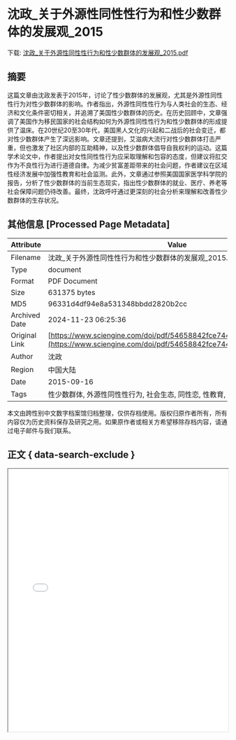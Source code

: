 # 沈政_关于外源性同性性行为和性少数群体的发展观_2015

<!-- tcd_download_link -->
下载: [沈政_关于外源性同性性行为和性少数群体的发展观_2015.pdf](沈政_关于外源性同性性行为和性少数群体的发展观_2015.pdf)
<!-- tcd_download_link_end -->

## 摘要

<!-- tcd_abstract -->
这篇文章由沈政发表于2015年，讨论了性少数群体的发展观，尤其是外源性同性性行为对性少数群体的影响。作者指出，外源性同性性行为与人类社会的生态、经济和文化条件密切相关，并追溯了美国性少数群体的历史。在历史回顾中，文章强调了美国作为移民国家的社会结构如何为外源性同性性行为和性少数群体的形成提供了温床。在20世纪20至30年代，美国黑人文化的兴起和二战后的社会变迁，都对性少数群体产生了深远影响。文章还提到，艾滋病大流行对性少数群体打击严重，但也激发了社区内部的互助精神，以及性少数群体倡导自我权利的运动。这篇学术论文中，作者提出对女性同性性行为应采取理解和包容的态度，但建议将肛交作为不良性行为进行道德自律。为减少贫富差距带来的社会问题，作者建议在区域性经济发展中加强性教育和社会监测。此外，文章通过参照美国国家医学科学院的报告，分析了性少数群体的当前生态现实，指出性少数群体的就业、医疗、养老等社会保障问题仍待改善。最终，沈政呼吁通过更深刻的社会分析来理解和改善性少数群体的生存状况。

<!-- tcd_abstract_end -->

## 其他信息 [Processed Page Metadata]

| Attribute       | Value                                  |
|-----------------|----------------------------------------|
| Filename        | 沈政_关于外源性同性性行为和性少数群体的发展观_2015.pdf                             |
| Type            | document                                 |
| Format          | PDF Document                               |
| Size            | 631375 bytes                           |
| MD5             | 96331d4df94e8a531348bbdd2820b2cc                                  |
| Archived Date   | 2024-11-23 06:25:36                             |
| Original Link   | [https://www.sciengine.com/doi/pdf/54658842fce7447db90f1ba1f6bad23f](https://www.sciengine.com/doi/pdf/54658842fce7447db90f1ba1f6bad23f)                         |
| Author          | 沈政                               |
| Region          | 中国大陆                               |
| Date            | 2015-09-16                                 |
| Tags            | 性少数群体, 外源性同性性行为, 社会生态, 同性恋, 性教育, 中国, 学术研究                                 |

本文由跨性别中文数字档案馆归档整理，仅供存档使用。版权归原作者所有，所有内容仅为历史资料保存及研究之用。如果原作者或相关方希望移除存档内容，请通过电子邮件与我们联系。

## 正文 { data-search-exclude }

<!-- tcd_main_text -->
<iframe src="../沈政_关于外源性同性性行为和性少数群体的发展观_2015.pdf" width="100%" height="600px">
    <p>无法显示PDF，请下载查看。</p>
</iframe>
<!-- tcd_main_text_end -->

